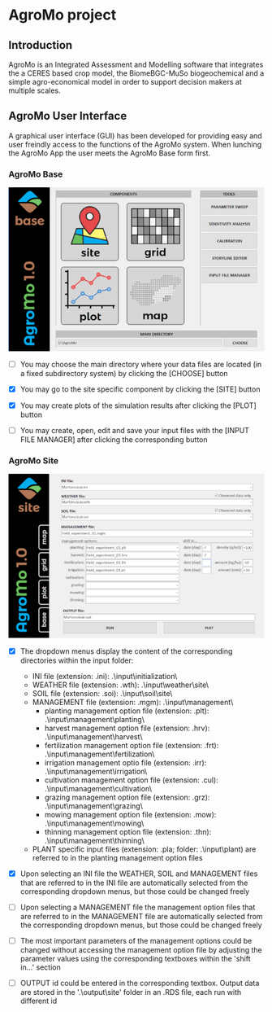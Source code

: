 # AgroMo project

## Introduction

AgroMo is an Integrated Assessment and Modelling software that integrates the a CERES based crop model, the BiomeBGC-MuSo biogeochemical and a simple agro-economical model in order to support decision makers at multiple scales.

## AgroMo User Interface

A graphical user interface (GUI) has been developed for providing easy and user freindly access to the functions of the AgroMo system. When lunching the AgroMo App the user meets the AgroMo Base form first.

### AgroMo Base

![alt text](basegui.png "AgroMo Base")

- [ ] You may choose the main directory where your data files are located (in a fixed subdirectory system) by clicking the [CHOOSE] button
- [x] You may go to the site specific component by clicking the [SITE] button
- [x] You may create plots of the simulation results after clicking the [PLOT] button
- [ ] You may create, open, edit and save your input files with the [INPUT FILE MANAGER] after clicking the corresponding button


### AgroMo Site

![alt text](sitegui.png "AgroMo Site")
- [x] The dropdown menus display the content of the corresponding directories within the input folder:
  - INI file (extension: .ini): .\input\initialization\
  - WEATHER file (extension: .wth): .\input\weather\site\
  - SOIL file (extension: .soi): .\input\soil\site\
  - MANAGEMENT file (extension: .mgm): .\input\management\
     - planting management option file (extension: .plt): .\input\management\planting\
     - harvest management option file (extension: .hrv): .\input\management\harvest\
     - fertilization management option file (extension: .frt): .\input\management\fertilization\
     - irrigation management optio file (extension: .irr): .\input\management\irrigation\
     - cultivation management option file (extension: .cul): .\input\management\cultivation\
     - grazing management option file (extension: .grz): .\input\management\grazing\
     - mowing management option file (extension: .mow): .\input\management\mowing\
     - thinning management option file (extension: .thn): .\input\management\thinning\
  - PLANT specific input files (extension: .pla; folder: .\input\plant\) are referred to in the planting management option files
- [x] Upon selecting an INI file the WEATHER, SOIL and MANAGEMENT files that are referred to in the INI file are automatically selected from the corresponding dropdown menus, but those could be changed freely
- [ ] Upon selecting a MANAGEMENT file the management option files that are referred to in the MANAGEMENT file are automatically selected from the corresponding dropdown menus, but those could be changed freely
- [ ] The most important parameters of the management options could be changed without accessing the management option file by adjusting the parameter values using the corresponding textboxes within the 'shift in...' section 
- [ ] OUTPUT id could be entered in the corresponding textbox. Output data are stored in the '.\output\site\' folder in an .RDS file, each run with different id 

